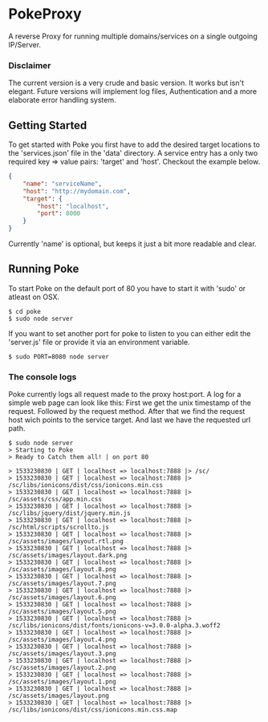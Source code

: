 # PokeProxy
A reverse Proxy for running multiple domains/services on a single outgoing IP/Server. 

### Disclaimer
The current version is a very crude and basic version. It works but isn't elegant. Future versions will implement log files, Authentication and a more elaborate error handling system.

## Getting Started
To get started with Poke you first have to add the desired target locations to the 'services.json' file in the 'data' directory.
A service entry has a only two required key => value pairs: 'target' and 'host'. Checkout the example below.

```JSON
{
    "name": "serviceName",
    "host": "http://mydomain.com",
    "target": {
        "host": "localhost",
        "port": 8000
    }
}
```

Currently 'name' is optional, but keeps it just a bit more readable and clear.

## Running Poke
To start Poke on the default port of 80 you have to start it with 'sudo' or atleast on OSX.

```console
$ cd poke
$ sudo node server
```

If you want to set another port for poke to listen to you can either edit the 'server.js' file or provide it via an environment variable.

```console
$ sudo PORT=8080 node server
```

### The console logs
Poke currently logs all request made to the proxy host:port. A log for a simple web page can look like this:
First we get the unix timestamp of the request. Followed by the request method.
After that we find the request host wich points to the service target.
And last we have the requested url path.
```console
$ sudo node server
> Starting to Poke
> Ready to Catch them all! | on port 80

> 1533230830 | GET | localhost => localhost:7888 |> /sc/
> 1533230830 | GET | localhost => localhost:7888 |> /sc/libs/ionicons/dist/css/ionicons.min.css
> 1533230830 | GET | localhost => localhost:7888 |> /sc/assets/css/app.min.css
> 1533230830 | GET | localhost => localhost:7888 |> /sc/libs/jquery/dist/jquery.min.js
> 1533230830 | GET | localhost => localhost:7888 |> /sc/html/scripts/scrollto.js
> 1533230830 | GET | localhost => localhost:7888 |> /sc/assets/images/layout.rtl.png
> 1533230830 | GET | localhost => localhost:7888 |> /sc/assets/images/layout.dark.png
> 1533230830 | GET | localhost => localhost:7888 |> /sc/assets/images/layout.8.png
> 1533230830 | GET | localhost => localhost:7888 |> /sc/assets/images/layout.7.png
> 1533230830 | GET | localhost => localhost:7888 |> /sc/assets/images/layout.6.png
> 1533230830 | GET | localhost => localhost:7888 |> /sc/assets/images/layout.5.png
> 1533230830 | GET | localhost => localhost:7888 |> /sc/libs/ionicons/dist/fonts/ionicons-v=3.0.0-alpha.3.woff2
> 1533230830 | GET | localhost => localhost:7888 |> /sc/assets/images/layout.4.png
> 1533230830 | GET | localhost => localhost:7888 |> /sc/assets/images/layout.3.png
> 1533230830 | GET | localhost => localhost:7888 |> /sc/assets/images/layout.2.png
> 1533230830 | GET | localhost => localhost:7888 |> /sc/assets/images/layout.1.png
> 1533230830 | GET | localhost => localhost:7888 |> /sc/assets/images/layout.png
> 1533230830 | GET | localhost => localhost:7888 |> /sc/libs/ionicons/dist/css/ionicons.min.css.map
```